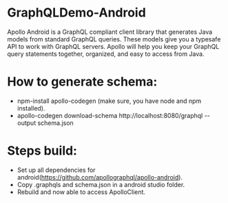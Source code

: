 # GraphQLDemo-Android
Apollo Android is a GraphQL compliant client library that generates Java models from standard GraphQL queries. These models give you a typesafe API to work with GraphQL servers. Apollo will help you keep your GraphQL query statements together, organized, and easy to access from Java.

# How to generate schema:
-  npm-install apollo-codegen (make sure, you have node and npm installed).
- apollo-codegen download-schema http://localhost:8080/graphql --output schema.json

# Steps build:
- Set up all dependencies for android(https://github.com/apollographql/apollo-android).
- Copy .graphqls and schema.json in a android studio folder.
- Rebuild and now able to access ApolloClient.
